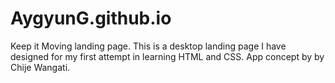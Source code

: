 # AygyunG.github.io
Keep it Moving landing page.
This is a desktop landing page I have designed for my first attempt in learning HTML and CSS. App concept by by Chije Wangati.

